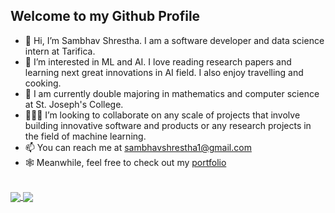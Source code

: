 ## Welcome to my Github Profile

- 👋 Hi, I’m Sambhav Shrestha. I am a software developer and data science intern at Tarifica.
- 👀 I’m interested in ML and AI. I love reading research papers and learning next great innovations in AI field. I also enjoy travelling and cooking. 
- 📖 I am currently double majoring in mathematics and computer science at St. Joseph's College. 
- 🧑🏻‍💻 I’m looking to collaborate on any scale of projects that involve building innovative software and products or any research projects in the field of machine learning.
- 📫 You can reach me at sambhavshrestha1@gmail.com 
- 🕸 Meanwhile, feel free to check out my <a href="https://sambhav101.github.io" target="_blank">portfolio</a>

<br>

<a href="https://github.com/sambhav101/github-readme-stats">
  <img align="center" src="https://github-readme-stats.vercel.app/api?username=Sambhav101&show_icons=true&theme=radical&hide=issues&custom_title=My%20Github%20Stats&title_color=03fcc6" />
</a>
<a href="https://github.com/anuraghazra/convoychat">
  <img align="center" src="https://github-readme-stats.vercel.app/api/top-langs/?username=Sambhav101&layout=compact&theme=radical&hide=jupyter%20notebook,html,css&langs_count=8&title_color=03fcc6" />
</a>


<!---
Sambhav101/Sambhav101 is a ✨ special ✨ repository because its `README.md` (this file) appears on your GitHub profile.
You can click the Preview link to take a look at your changes.
--->
